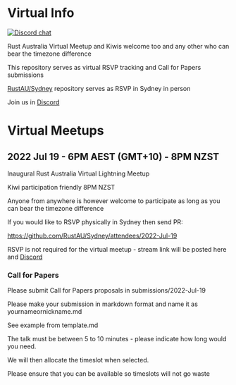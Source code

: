 # Virtual Info

[![Discord chat][discord-badge]][discord-url]

Rust Australia Virtual Meetup and Kiwis welcome too and any other who can bear the timezone difference

This repository serves as virtual RSVP tracking and Call for Papers submissions

[RustAU/Sydney](https://github.com/RustAU/Sydney) repository serves as RSVP in Sydney in person

Join us in [Discord](https://discord.gg/P358jCzb)

# Virtual Meetups

## 2022 Jul 19 - 6PM AEST (GMT+10) - 8PM NZST 

Inaugural Rust Australia Virtual Lightning Meetup

Kiwi participation friendly 8PM NZST

Anyone from anywhere is however welcome to participate as long as you can bear the timezone difference

If you would like to RSVP physically in Sydney then send PR:

https://github.com/RustAU/Sydney/attendees/2022-Jul-19

RSVP is not required for the virtual meetup - stream link will be posted here and [Discord](https://discord.gg/P358jCzb)

### Call for Papers

Please submit Call for Papers proposals in submissions/2022-Jul-19

Please make your submission in markdown format and name it as yournameornickname.md

See example from template.md

The talk must be between 5 to 10 minutes - please indicate how long would you need.

We will then allocate the timeslot when selected. 

Please ensure that you can be available so timeslots will not go waste

[discord-badge]: https://img.shields.io/discord/987700580866723880.svg?logo=discord
[discord-url]: https://discord.gg/P358jCzb
